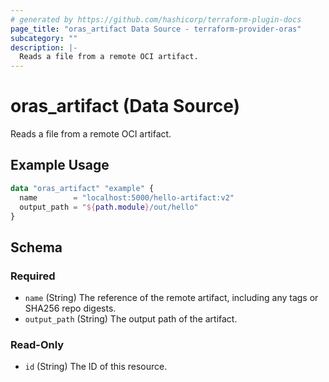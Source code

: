 ```yaml
---
# generated by https://github.com/hashicorp/terraform-plugin-docs
page_title: "oras_artifact Data Source - terraform-provider-oras"
subcategory: ""
description: |-
  Reads a file from a remote OCI artifact.
---
```


# oras_artifact (Data Source)

Reads a file from a remote OCI artifact.

## Example Usage

```terraform
data "oras_artifact" "example" {
  name        = "localhost:5000/hello-artifact:v2"
  output_path = "${path.module}/out/hello"
}
```

<!-- schema generated by tfplugindocs -->
## Schema

### Required

- `name` (String) The reference of the remote artifact, including any tags or SHA256 repo digests.
- `output_path` (String) The output path of the artifact.

### Read-Only

- `id` (String) The ID of this resource.


